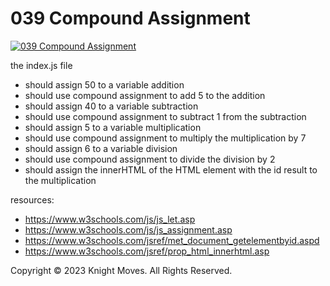 # 039 Compound Assignment

[![039 Compound Assignment](https://img.youtube.com/vi/jY34crHWcrc/0.jpg)](https://www.youtube.com/watch?v=jY34crHWcrc)

the index.js file
- should assign 50 to a variable addition 
- should use compound assignment to add 5 to the addition
- should assign 40 to a variable subtraction
- should use compound assignment to subtract 1 from the subtraction
- should assign 5 to a variable multiplication
- should use compound assignment to multiply the multiplication by 7
- should assign 6 to a variable division
- should use compound assignment to divide the division by 2
- should assign the innerHTML of the HTML element with the id result to the multiplication

resources:
- https://www.w3schools.com/js/js_let.asp
- https://www.w3schools.com/js/js_assignment.asp
- https://www.w3schools.com/jsref/met_document_getelementbyid.aspd
- https://www.w3schools.com/jsref/prop_html_innerhtml.asp

Copyright &copy; 2023 Knight Moves. All Rights Reserved.
